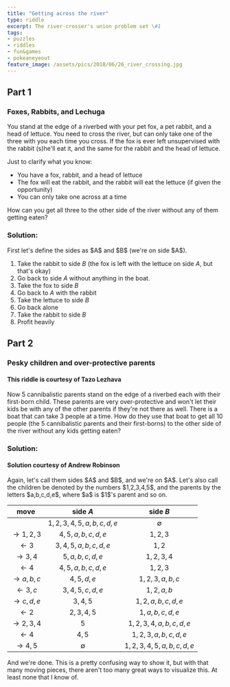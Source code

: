 ```yaml
---
title: "Getting across the river"
type: riddle
excerpt: The river-crosser's union problem set \#1
tags:
- puzzles
- riddles
- fun&games
- pokeaneyeout
feature_image: /assets/pics/2018/06/26_river_crossing.jpg
---
```


## Part 1

### Foxes, Rabbits, and Lechuga

You stand at the edge of a riverbed with your pet fox, a pet rabbit, and a head of lettuce. You need to cross the river, but can only take one of the three with you each time you cross. If the fox is ever left unsupervised with the rabbit (s)he'll eat it, and the same for the rabbit and the head of lettuce.

Just to clarify what you know:

* You have a fox, rabbit, and a head of lettuce
* The fox will eat the rabbit, and the rabbit will eat the lettuce (if given the opportunity)
* You can only take one across at a time

How can you get all three to the other side of the river without any of them getting eaten?

### Solution:

<div class="hint" markdown="1">
First let's define the sides as $A$ and $B$ (we're on side $A$).

1. Take the rabbit to side $B$ (the fox is left with the lettuce on side $A$, but that's okay)
1. Go back to side $A$ without anything in the boat.
1. Take the fox to side $B$
1. Go back to $A$ with the rabbit
1. Take the lettuce to side $B$
1. Go back alone
1. Take the rabbit to side $B$
1. Profit heavily
</div>

## Part 2 

### Pesky children and over-protective parents

#### This riddle is courtesy of Tazo Lezhava

Now 5 cannibalistic parents stand on the edge of a riverbed each with their first-born child. These parents are very over-protective and won't let their kids be with any of the other parents if they're not there as well. There is a boat that can take 3 people at a time. How do they use that boat to get all 10 people (the 5 cannibalistic parents and their first-borns) to the other side of the river without any kids getting eaten?

### Solution:

#### Solution courtesy of Andrew Robinson

<div class="hint" markdown="1">
Again, let's call them sides $A$ and $B$, and we're on $A$. Let's also call the children be denoted by the numbers $1,2,3,4,5$, and the parents by the letters $a,b,c,d,e$, where $a$ is $1$'s parent and so on.

| move | side $A$ | side $B$ |
|:----:|:--------:|:--------:|
| | $1,2,3,4,5,a,b,c,d,e$ | $\emptyset$ |
| $\rightarrow 1,2,3$ | $4,5,a,b,c,d,e$ | $1,2,3$ |
| $\leftarrow 3$  | $3,4,5,a,b,c,d,e$ | $1,2$ |
| $\rightarrow 3,4$ | $5,a,b,c,d,e$ | $1,2,3,4$ |
| $\leftarrow 4$  | $4,5,a,b,c,d,e$ | $1,2,3$ |
| $\rightarrow a,b,c$ | $4,5,d,e$ | $1,2,3,a,b,c$ |
| $\leftarrow 3,c$    | $3,4,5,c,d,e$ | $1,2,a,b$ |
| $\rightarrow c,d,e$ | $3,4,5$ | $1,2,a,b,c,d,e$ |
| $\leftarrow 2$ | $2,3,4,5$ | $1,a,b,c,d,e$ |
| $\rightarrow 2,3,4$ | $5$ | $1,2,3,4,a,b,c,d,e$ |
| $\leftarrow 4$ | $4,5$ | $1,2,3,a,b,c,d,e$ |
| $\rightarrow 4,5$ | $\emptyset$ | $1,2,3,4,5,a,b,c,d,e$ |

And we're done. This is a pretty confusing way to show it, but with that many moving pieces, there aren't too many great ways to visualize this. At least none that I know of.
</div>

